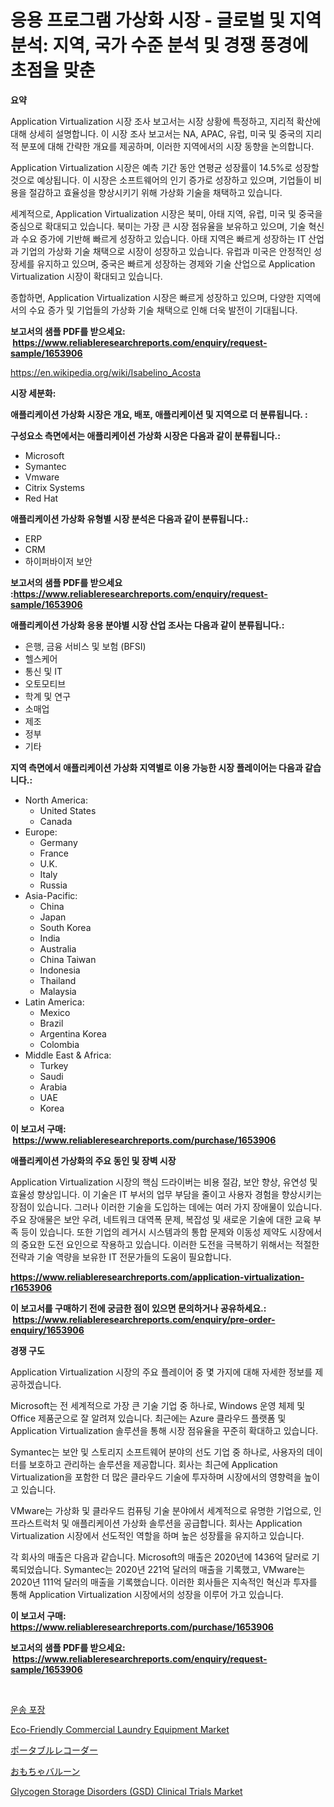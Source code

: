 <p><h1>응용 프로그램 가상화 시장 - 글로벌 및 지역 분석: 지역, 국가 수준 분석 및 경쟁 풍경에 초점을 맞춘</h1></p><p><strong>요약</strong></p>
<p><p>Application Virtualization 시장 조사 보고서는 시장 상황에 특정하고, 지리적 확산에 대해 상세히 설명합니다. 이 시장 조사 보고서는 NA, APAC, 유럽, 미국 및 중국의 지리적 분포에 대해 간략한 개요를 제공하며, 이러한 지역에서의 시장 동향을 논의합니다.</p><p>Application Virtualization 시장은 예측 기간 동안 연평균 성장률이 14.5%로 성장할 것으로 예상됩니다. 이 시장은 소프트웨어의 인기 증가로 성장하고 있으며, 기업들이 비용을 절감하고 효율성을 향상시키기 위해 가상화 기술을 채택하고 있습니다.</p><p>세계적으로, Application Virtualization 시장은 북미, 아태 지역, 유럽, 미국 및 중국을 중심으로 확대되고 있습니다. 북미는 가장 큰 시장 점유율을 보유하고 있으며, 기술 혁신과 수요 증가에 기반해 빠르게 성장하고 있습니다. 아태 지역은 빠르게 성장하는 IT 산업과 기업의 가상화 기술 채택으로 시장이 성장하고 있습니다. 유럽과 미국은 안정적인 성장세를 유지하고 있으며, 중국은 빠르게 성장하는 경제와 기술 산업으로 Application Virtualization 시장이 확대되고 있습니다.</p><p>종합하면, Application Virtualization 시장은 빠르게 성장하고 있으며, 다양한 지역에서의 수요 증가 및 기업들의 가상화 기술 채택으로 인해 더욱 발전이 기대됩니다.</p></p>
<p><strong>보고서의 샘플 PDF를 받으세요: &nbsp;<a href="https://www.reliableresearchreports.com/enquiry/request-sample/1653906">https://www.reliableresearchreports.com/enquiry/request-sample/1653906</a></strong></p>
<p><a href="https://en.wikipedia.org/wiki/Isabelino_Acosta">https://en.wikipedia.org/wiki/Isabelino_Acosta</a></p>
<p><strong>시장 세분화:</strong></p>
<p><strong> 애플리케이션 가상화 시장은 개요, 배포, 애플리케이션 및 지역으로 더 분류됩니다. :</strong></p>
<p><strong>구성요소 측면에서는 애플리케이션 가상화 시장은 다음과 같이 분류됩니다.:</strong></p>
<p><ul><li>Microsoft</li><li>Symantec</li><li>Vmware</li><li>Citrix Systems</li><li>Red Hat</li></ul></p>
<p><strong> 애플리케이션 가상화 유형별 시장 분석은 다음과 같이 분류됩니다.:</strong></p>
<p><ul><li>ERP</li><li>CRM</li><li>하이퍼바이저 보안</li></ul></p>
<p><strong>보고서의 샘플 PDF를 받으세요 :<a href="https://www.reliableresearchreports.com/enquiry/request-sample/1653906">https://www.reliableresearchreports.com/enquiry/request-sample/1653906</a></strong></p>
<p><strong> 애플리케이션 가상화 응용 분야별 시장 산업 조사는 다음과 같이 분류됩니다.:</strong></p>
<p><ul><li>은행, 금융 서비스 및 보험 (BFSI)</li><li>헬스케어</li><li>통신 및 IT</li><li>오토모티브</li><li>학계 및 연구</li><li>소매업</li><li>제조</li><li>정부</li><li>기타</li></ul></p>
<p><strong>지역 측면에서 애플리케이션 가상화 지역별로 이용 가능한 시장 플레이어는 다음과 같습니다.:</strong></p>
<p><ul>
    <li>
        North America:
        <ul>
            <li>United States</li>
            <li>Canada</li>
        </ul>
    </li>
    <li>
        Europe:
        <ul>
            <li>Germany</li>
            <li>France</li>
            <li>U.K.</li>
            <li>Italy</li>
            <li>Russia</li>
        </ul>
    </li>
    <li>
        Asia-Pacific:
        <ul>
            <li>China</li>
            <li>Japan</li>
            <li>South Korea</li>
            <li>India</li>
            <li>Australia</li>
            <li>China Taiwan</li>
            <li>Indonesia</li>
            <li>Thailand</li>
            <li>Malaysia</li>
        </ul>
    </li>
    <li>
        Latin America:
        <ul>
            <li>Mexico</li>
            <li>Brazil</li>
            <li>Argentina Korea</li>
            <li>Colombia</li>
        </ul>
    </li>
    <li>
        Middle East & Africa:
        <ul>
            <li>Turkey</li>
            <li>Saudi</li>
            <li>Arabia</li>
            <li>UAE</li>
            <li>Korea</li>
        </ul>
    </li>
    </ul></p>
<p><strong>이 보고서 구매: &nbsp;<a href="https://www.reliableresearchreports.com/purchase/1653906">https://www.reliableresearchreports.com/purchase/1653906</a></strong></p>
<p><strong>애플리케이션 가상화의 주요 동인 및 장벽 시장</strong></p>
<p><p>Application Virtualization 시장의 핵심 드라이버는 비용 절감, 보안 향상, 유연성 및 효율성 향상입니다. 이 기술은 IT 부서의 업무 부담을 줄이고 사용자 경험을 향상시키는 장점이 있습니다. 그러나 이러한 기술을 도입하는 데에는 여러 가지 장애물이 있습니다. 주요 장애물은 보안 우려, 네트워크 대역폭 문제, 복잡성 및 새로운 기술에 대한 교육 부족 등이 있습니다. 또한 기업의 레거시 시스템과의 통합 문제와 이동성 제약도 시장에서의 중요한 도전 요인으로 작용하고 있습니다. 이러한 도전을 극복하기 위해서는 적절한 전략과 기술 역량을 보유한 IT 전문가들의 도움이 필요합니다.</p></p>
<p><strong><a href="https://www.reliableresearchreports.com/application-virtualization-r1653906">https://www.reliableresearchreports.com/application-virtualization-r1653906</a></strong></p>
<p><strong>이 보고서를 구매하기 전에 궁금한 점이 있으면 문의하거나 공유하세요.: &nbsp;<a href="https://www.reliableresearchreports.com/enquiry/pre-order-enquiry/1653906">https://www.reliableresearchreports.com/enquiry/pre-order-enquiry/1653906</a></strong></p>
<p><strong>경쟁 구도</strong></p>
<p><p>Application Virtualization 시장의 주요 플레이어 중 몇 가지에 대해 자세한 정보를 제공하겠습니다.</p><p>Microsoft는 전 세계적으로 가장 큰 기술 기업 중 하나로, Windows 운영 체제 및 Office 제품군으로 잘 알려져 있습니다. 최근에는 Azure 클라우드 플랫폼 및 Application Virtualization 솔루션을 통해 시장 점유율을 꾸준히 확대하고 있습니다.</p><p>Symantec는 보안 및 스토리지 소프트웨어 분야의 선도 기업 중 하나로, 사용자의 데이터를 보호하고 관리하는 솔루션을 제공합니다. 회사는 최근에 Application Virtualization을 포함한 더 많은 클라우드 기술에 투자하며 시장에서의 영향력을 높이고 있습니다.</p><p>VMware는 가상화 및 클라우드 컴퓨팅 기술 분야에서 세계적으로 유명한 기업으로, 인프라스트럭처 및 애플리케이션 가상화 솔루션을 공급합니다. 회사는 Application Virtualization 시장에서 선도적인 역할을 하며 높은 성장률을 유지하고 있습니다.</p><p>각 회사의 매출은 다음과 같습니다. Microsoft의 매출은 2020년에 1436억 달러로 기록되었습니다. Symantec는 2020년 221억 달러의 매출을 기록했고, VMware는 2020년 111억 달러의 매출을 기록했습니다. 이러한 회사들은 지속적인 혁신과 투자를 통해 Application Virtualization 시장에서의 성장을 이루어 가고 있습니다.</p></p>
<p><strong>이 보고서 구매: &nbsp; <a href="https://www.reliableresearchreports.com/purchase/1653906">https://www.reliableresearchreports.com/purchase/1653906</a></strong></p>
<p><strong>보고서의 샘플 PDF를 받으세요: &nbsp;<a href="https://www.reliableresearchreports.com/enquiry/request-sample/1653906">https://www.reliableresearchreports.com/enquiry/request-sample/1653906</a></strong><strong></strong></p>
<p>&nbsp;</p>
<p><p><a href="https://github.com/LuckeyCorbin/Market-Research-Report-List-1/blob/main/928713011026.md">운송 포장</a></p><p><a href="https://github.com/salfordkingie/Market-Research-Report-List-1/blob/main/eco-friendly-commercial-laundry-equipment-market.md">Eco-Friendly Commercial Laundry Equipment Market</a></p><p><a href="https://github.com/DanykaKilback/Market-Research-Report-List-2/blob/main/50063556397.md">ポータブルレコーダー</a></p><p><a href="https://github.com/RandallRunte2023/Market-Research-Report-List-2/blob/main/82706316396.md">おもちゃバルーン</a></p><p><a href="https://github.com/mdmasty/Market-Research-Report-List-1/blob/main/glycogen-storage-disorders-gsd-clinical-trials-market.md">Glycogen Storage Disorders (GSD) Clinical Trials Market</a></p></p>